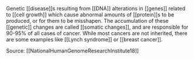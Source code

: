 Genetic [[disease]]s resulting from [[DNA]] alterations in [[genes]] related to [[cell growth]] which cause abnormal amounts of [[protein]]s to be produced, or for them to be misshapen. The accumulation of these [[genetic]] changes are called [[somatic changes]], and are responsible for 90-95% of all cases of cancer. While most cancers are not inherited, there are some examples like [[Lynch syndrome]] or [[breast cancer]].

Source: [[NationalHumanGenomeResearchInstitute18]]